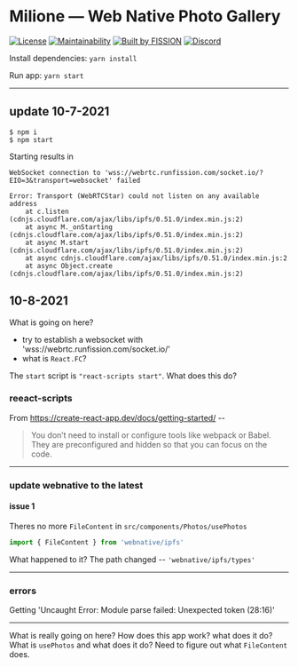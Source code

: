 # Milione — Web Native Photo Gallery

[![License](https://img.shields.io/badge/License-Apache%202.0-blue.svg)](https://github.com/fission-suite/blob/master/LICENSE)
[![Maintainability](https://api.codeclimate.com/v1/badges/c74db4c1b6013145068f/maintainability)](https://codeclimate.com/github/fission-suite/ipfs-photo-gallery/maintainability)
[![Built by FISSION](https://img.shields.io/badge/⌘-Built_by_FISSION-purple.svg)](https://fission.codes)
[![Discord](https://img.shields.io/discord/478735028319158273.svg)](https://discord.gg/zAQBDEq)


Install dependencies:
`yarn install`

Run app:
`yarn start`

---------------------------------

## update 10-7-2021

```
$ npm i
$ npm start
```

Starting results in

```
WebSocket connection to 'wss://webrtc.runfission.com/socket.io/?EIO=3&transport=websocket' failed
```

```
Error: Transport (WebRTCStar) could not listen on any available address
    at c.listen (cdnjs.cloudflare.com/ajax/libs/ipfs/0.51.0/index.min.js:2)
    at async M._onStarting (cdnjs.cloudflare.com/ajax/libs/ipfs/0.51.0/index.min.js:2)
    at async M.start (cdnjs.cloudflare.com/ajax/libs/ipfs/0.51.0/index.min.js:2)
    at async cdnjs.cloudflare.com/ajax/libs/ipfs/0.51.0/index.min.js:2
    at async Object.create (cdnjs.cloudflare.com/ajax/libs/ipfs/0.51.0/index.min.js:2)
```

## 10-8-2021

What is going on here?

* try to establish a websocket with 'wss://webrtc.runfission.com/socket.io/'
* what is `React.FC`?

The `start` script is `"react-scripts start"`. What does this do?

### reeact-scripts
From https://create-react-app.dev/docs/getting-started/ --

> You don’t need to install or configure tools like webpack or Babel. They are preconfigured and hidden so that you can focus on the code.

----------------------------------------------

### update webnative to the latest

#### issue 1
Theres no more `FileContent` in `src/components/Photos/usePhotos`
```js
import { FileContent } from 'webnative/ipfs'
```

What happened to it?
The path changed -- `'webnative/ipfs/types'`

--------------------------------------------

### errors
Getting 'Uncaught Error: Module parse failed: Unexpected token (28:16)'

---------------------------------------------------


What is really going on here? How does this app work? what does it do? What is `usePhotos` and what does it do? Need to figure out what `FileContent` does.

